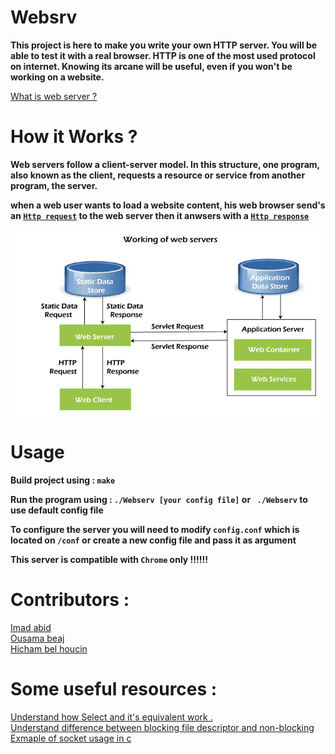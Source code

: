 # Websrv

**This project is here to make you write your own HTTP server. You will be able to test it with a real browser. HTTP is one of the most used protocol on internet. Knowing its arcane will be useful, even if you won't be working on a website.**

[What is web server ?](https://developer.mozilla.org/en-US/docs/Learn/Common_questions/What_is_a_web_server)
# How it Works ?

**Web servers follow a client-server model. In this structure, one program, also known as the client, requests a resource or service from another program, the server.**

**when a web user wants to load a website content, his web browser send's an [`Http request`](https://www.ibm.com/docs/en/cics-ts/5.3?topic=protocol-http-requests) to the web server then it anwsers with a [`Http response`](https://www.ibm.com/docs/en/cics-ts/5.2?topic=protocol-http-responses)**

![web server image](./public/img/web-server.png)

# Usage

**Build project using : ``` make ```**

**Run the program using : ``` ./Webserv [your config file] ``` or ``` ./Webserv``` to use default config file**

**To configure the server you will need to modify ```config.conf``` which is located on ```/conf``` or create a new config file and pass it as argument**

**This server is compatible with `Chrome` only !!!!!!**

# Contributors :

[Imad abid](https://github.com/imabid99)<br>
[Ousama beaj](https://github.com/BEAJousama)<br>
[Hicham bel houcin](https://github.com/Hicham-BelHoucin)<br>

# Some useful resources :

[Understand how Select and it's equivalent work .](https://youtu.be/Y6pFtgRdUts)<br>
[Understand difference between blocking file descriptor and non-blocking](https://youtu.be/wB9tIg209-8)<br>
[Exmaple of socket usage in c](https://www.binarytides.com/socket-programming-c-linux-tutorial/)<br>